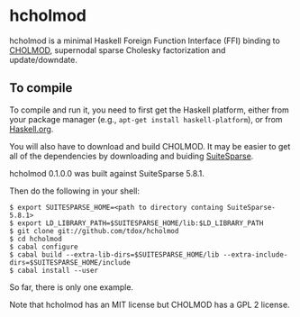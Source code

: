 hcholmod
========

hcholmod is a minimal Haskell Foreign Function Interface (FFI) binding to
[CHOLMOD](http://www.cise.ufl.edu/research/sparse/cholmod), supernodal
sparse Cholesky factorization and update/downdate.


To compile
----------

To compile and run it, you need to first get the Haskell platform, either from
your package manager (e.g., `apt-get install haskell-platform`), or from
[Haskell.org](http://www.haskell.org/platform/).


You will also have to download and build CHOLMOD.  It may be easier to get all of the dependencies by downloading and buiding [SuiteSparse](http://www.suitesparse.com).

hcholmod 0.1.0.0 was built against SuiteSparse 5.8.1.

Then do the following in your shell:

    $ export SUITESPARSE_HOME=<path to directory containg SuiteSparse-5.8.1>
    $ export LD_LIBRARY_PATH=$SUITESPARSE_HOME/lib:$LD_LIBRARY_PATH
    $ git clone git://github.com/tdox/hcholmod
    $ cd hcholmod
    $ cabal configure
    $ cabal build --extra-lib-dirs=$SUITESPARSE_HOME/lib --extra-include-dirs=$SUITESPARSE_HOME/include
    $ cabal install --user
    
So far, there is only one example. 
    
Note that hcholmod has an MIT license but CHOLMOD has a GPL 2 license.
